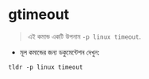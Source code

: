# gtimeout

> এই কমান্ড একটি উপনাম `-p linux timeout`.

- মূল কমান্ডের জন্য ডকুমেন্টেশন দেখুন:

`tldr -p linux timeout`
